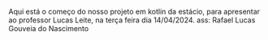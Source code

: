 Aqui está o começo do nosso projeto em kotlin da estácio, para apresentar ao professor Lucas Leite, na terça feira dia 14/04/2024.
ass: Rafael Lucas Gouveia do Nascimento
